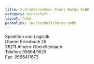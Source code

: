 ```yaml
---
title: Fuhrunternehmen Klaus Berge GmbH
category: wirtschaft
layout: home
permalink: /wirtschaft/berge-gmbh
---
```


Spedition und Logistik  
Oberer Erlenbach 29  
36211 Alheim-Oberellenbach  
Telefon: 05664/1625  
Fax: 05664/1673  